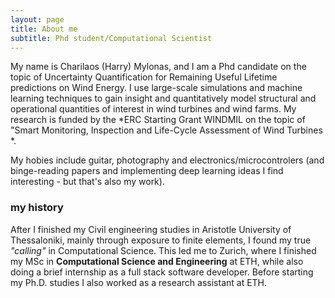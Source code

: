 ```yaml
---
layout: page
title: About me
subtitle: Phd student/Computational Scientist
---
```


My name is Charilaos (Harry) Mylonas, and I am a Phd candidate on the topic of Uncertainty Quantification for Remaining Useful Lifetime predictions on Wind Energy. 
I use large-scale simulations and machine learning techniques to gain insight and quantitatively model structural and operational quantities of interest in wind turbines and wind farms.
My research is funded by the *ERC Starting Grant WINDMIL on the topic of  "Smart Monitoring, Inspection and Life-Cycle Assessment of Wind Turbines *. 

My hobies include guitar, photography and electronics/microcontrolers (and binge-reading papers and implementing deep learning ideas I find interesting - but that's also my work). 

### my history

After I finished my Civil engineering studies in Aristotle University of Thessaloniki, mainly through exposure to finite elements, I found my true *"calling"* in Computational Science.
 This led me to Zurich, where I finished my MSc in **Computational Science and Engineering** at ETH, while also doing a brief internship as a full stack software developer.
Before starting my Ph.D. studies I also worked as a research assistant at ETH.




